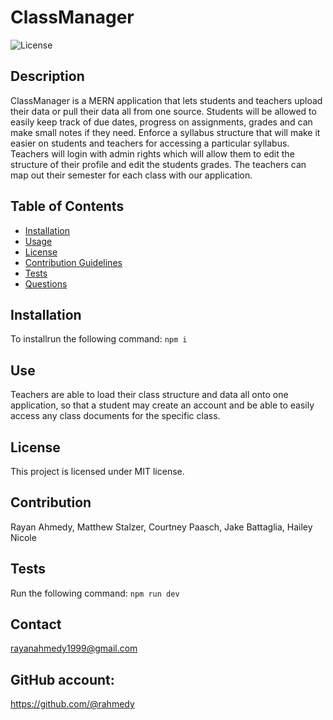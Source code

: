 
# ClassManager
      
    
![License](https://img.shields.io/badge/License-MIT-blue.svg)
## Description
ClassManager is a MERN application that lets students and teachers upload their data or pull their data all from one source. Students will be allowed to easily keep track of due dates, progress on assignments, grades and can make small notes if they need. Enforce a syllabus structure that will make it easier on students and teachers for accessing a particular syllabus. Teachers will login with admin rights which will allow them to edit the structure of their profile and edit the students grades. The teachers can map out their semester for each class with our application.
## Table of Contents
* [Installation](#installation)
* [Usage](#usage)
* [License](#license)
* [Contribution Guidelines](#contribution-guidelines)
* [Tests](#tests)
* [Questions](#questions)
## Installation
To installrun the following command:
``` npm i ```
## Use
 Teachers are able to load their class structure and data all onto one application, so that a student may create an account and be able to easily access any class documents for the specific class.
## License
This project is licensed under MIT license.
## Contribution 
Rayan Ahmedy, Matthew Stalzer, Courtney Paasch, Jake Battaglia, Hailey Nicole
## Tests
Run the following command:
``` npm run dev  ```


## Contact 
rayanahmedy1999@gmail.com
## GitHub account: 
https://github.com/@rahmedy
